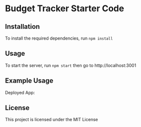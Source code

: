 # Budget Tracker Starter Code


## Installation

To install the required dependencies, run `npm install`

## Usage

To start the server, run `npm start`
then go to http://localhost:3001

## Example Usage

Deployed App:

## License

This project is licensed under the MIT License 